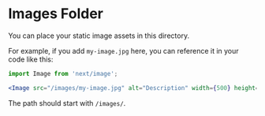 # Images Folder

You can place your static image assets in this directory.

For example, if you add `my-image.jpg` here, you can reference it in your code like this:

```jsx
import Image from 'next/image';

<Image src="/images/my-image.jpg" alt="Description" width={500} height={300} />
```

The path should start with `/images/`.

